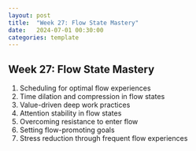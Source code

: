 ```yaml
---
layout: post
title:  "Week 27: Flow State Mastery"
date:   2024-07-01 00:30:00
categories: template
---
```



## Week 27: Flow State Mastery
1. Scheduling for optimal flow experiences
2. Time dilation and compression in flow states
3. Value-driven deep work practices
4. Attention stability in flow states
5. Overcoming resistance to enter flow
6. Setting flow-promoting goals
7. Stress reduction through frequent flow experiences

